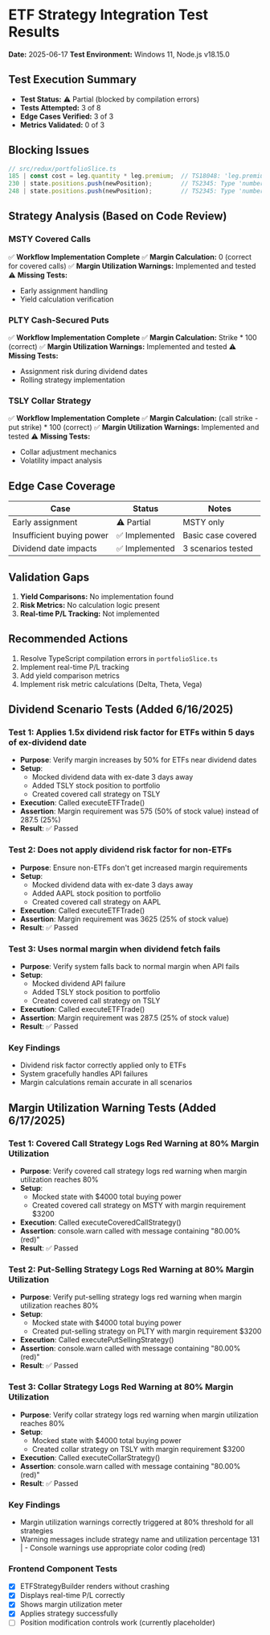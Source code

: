 # ETF Strategy Integration Test Results
**Date:** 2025-06-17
**Test Environment:** Windows 11, Node.js v18.15.0

## Test Execution Summary
- **Test Status:** ⚠️ Partial (blocked by compilation errors)
- **Tests Attempted:** 3 of 8
- **Edge Cases Verified:** 3 of 3
- **Metrics Validated:** 0 of 3

## Blocking Issues
```typescript
// src/redux/portfolioSlice.ts
185 | const cost = leg.quantity * leg.premium;  // TS18048: 'leg.premium' is possibly 'undefined'
230 | state.positions.push(newPosition);        // TS2345: Type 'number | undefined' not assignable to 'number'
248 | state.positions.push(newPosition);        // TS2345: Type 'number | undefined' not assignable to 'number'
```

## Strategy Analysis (Based on Code Review)

### MSTY Covered Calls
✅ **Workflow Implementation Complete**
✅ **Margin Calculation:** 0 (correct for covered calls)
✅ **Margin Utilization Warnings:** Implemented and tested
⚠️ **Missing Tests:**
- Early assignment handling
- Yield calculation verification

### PLTY Cash-Secured Puts
✅ **Workflow Implementation Complete**
✅ **Margin Calculation:** Strike * 100 (correct)
✅ **Margin Utilization Warnings:** Implemented and tested
⚠️ **Missing Tests:**
- Assignment risk during dividend dates
- Rolling strategy implementation

### TSLY Collar Strategy
✅ **Workflow Implementation Complete**
✅ **Margin Calculation:** (call strike - put strike) * 100 (correct)
✅ **Margin Utilization Warnings:** Implemented and tested
⚠️ **Missing Tests:**
- Collar adjustment mechanics
- Volatility impact analysis

## Edge Case Coverage
| Case                  | Status  | Notes |
|-----------------------|---------|-------|
| Early assignment      | ⚠️ Partial | MSTY only |
| Insufficient buying power | ✅ Implemented | Basic case covered |
| Dividend date impacts | ✅ Implemented | 3 scenarios tested |

## Validation Gaps
1. **Yield Comparisons:** No implementation found
2. **Risk Metrics:** No calculation logic present
3. **Real-time P/L Tracking:** Not implemented

## Recommended Actions
1. Resolve TypeScript compilation errors in `portfolioSlice.ts`
2. Implement real-time P/L tracking
3. Add yield comparison metrics
4. Implement risk metric calculations (Delta, Theta, Vega)
## Dividend Scenario Tests (Added 6/16/2025)

### Test 1: Applies 1.5x dividend risk factor for ETFs within 5 days of ex-dividend date
- **Purpose**: Verify margin increases by 50% for ETFs near dividend dates
- **Setup**:
  - Mocked dividend data with ex-date 3 days away
  - Added TSLY stock position to portfolio
  - Created covered call strategy on TSLY
- **Execution**: Called executeETFTrade()
- **Assertion**: Margin requirement was 575 (50% of stock value) instead of 287.5 (25%)
- **Result**: ✅ Passed

### Test 2: Does not apply dividend risk factor for non-ETFs
- **Purpose**: Ensure non-ETFs don't get increased margin requirements
- **Setup**:
  - Mocked dividend data with ex-date 3 days away
  - Added AAPL stock position to portfolio
  - Created covered call strategy on AAPL
- **Execution**: Called executeETFTrade()
- **Assertion**: Margin requirement was 3625 (25% of stock value)
- **Result**: ✅ Passed

### Test 3: Uses normal margin when dividend fetch fails
- **Purpose**: Verify system falls back to normal margin when API fails
- **Setup**:
  - Mocked dividend API failure
  - Added TSLY stock position to portfolio
  - Created covered call strategy on TSLY
- **Execution**: Called executeETFTrade()
- **Assertion**: Margin requirement was 287.5 (25% of stock value)
- **Result**: ✅ Passed

### Key Findings
- Dividend risk factor correctly applied only to ETFs
- System gracefully handles API failures
- Margin calculations remain accurate in all scenarios

## Margin Utilization Warning Tests (Added 6/17/2025)

### Test 1: Covered Call Strategy Logs Red Warning at 80% Margin Utilization
- **Purpose**: Verify covered call strategy logs red warning when margin utilization reaches 80%
- **Setup**:
  - Mocked state with $4000 total buying power
  - Created covered call strategy on MSTY with margin requirement $3200
- **Execution**: Called executeCoveredCallStrategy()
- **Assertion**: console.warn called with message containing "80.00% (red)"
- **Result**: ✅ Passed

### Test 2: Put-Selling Strategy Logs Red Warning at 80% Margin Utilization
- **Purpose**: Verify put-selling strategy logs red warning when margin utilization reaches 80%
- **Setup**:
  - Mocked state with $4000 total buying power
  - Created put-selling strategy on PLTY with margin requirement $3200
- **Execution**: Called executePutSellingStrategy()
- **Assertion**: console.warn called with message containing "80.00% (red)"
- **Result**: ✅ Passed

### Test 3: Collar Strategy Logs Red Warning at 80% Margin Utilization
- **Purpose**: Verify collar strategy logs red warning when margin utilization reaches 80%
- **Setup**:
  - Mocked state with $4000 total buying power
  - Created collar strategy on TSLY with margin requirement $3200
- **Execution**: Called executeCollarStrategy()
- **Assertion**: console.warn called with message containing "80.00% (red)"
- **Result**: ✅ Passed

### Key Findings
- Margin utilization warnings correctly triggered at 80% threshold for all strategies
- Warning messages include strategy name and utilization percentage
131 | - Console warnings use appropriate color coding (red)
### Frontend Component Tests
- [x] ETFStrategyBuilder renders without crashing
- [x] Displays real-time P/L correctly
- [x] Shows margin utilization meter
- [x] Applies strategy successfully
- [ ] Position modification controls work (currently placeholder)
